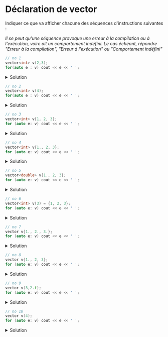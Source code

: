 # Déclaration de vector

Indiquer ce que va afficher chacune des séquences d'instructions suivantes :

_Il se peut qu'une séquence provoque une erreur à la compilation ou à l'exécution, voire ait un comportement indéfini. Le cas échéant, répondre "Erreur à la compilation", "Erreur à l'exécution" ou "Comportement indéfini"_

~~~cpp
// no 1
vector<int> v(2,3);
for(auto e : v) cout << e << ' '; 
~~~
<details>
<summary>Solution</summary>

~~~
3 3 
~~~
</details>


~~~cpp
// no 2
vector<int> v(4);
for(auto e : v) cout << e << ' '; 
~~~
<details>
<summary>Solution</summary>

~~~
0 0 0 0 
~~~
</details>

~~~cpp
// no 3
vector<int> v{1, 2, 3};
for (auto e: v) cout << e << ' ';
~~~
<details>
<summary>Solution</summary>

~~~
1 2 3 
~~~
</details>

~~~cpp
// no 4
vector<int> v{1., 2, 3};
for (auto e: v) cout << e << ' ';
~~~
<details>
<summary>Solution</summary>
Erreur à la compilation. 

~~~
error: type 'double' cannot be narrowed to 'int' in initializer list [-Wc++11-narrowing]
vector<int> v{1., 2, 3};
              ^~
~~~
</details>

~~~cpp
// no 5
vector<double> v{1., 2, 3};
for (auto e: v) cout << e << ' ';
~~~
<details>
<summary>Solution</summary>

~~~
1 2 3
~~~
</details>

~~~cpp
// no 6
vector<int> v(3) = {1, 2, 3};
for (auto e: v) cout << e << ' ';
~~~
<details>
<summary>Solution</summary>
Erreur à la compilation. 

~~~
error: expected ';' at end of declaration
vector<int> v(3) = {1, 2, 3};
                ^
~~~
</details>


~~~cpp
// no 7
vector v{1., 2., 3.};
for (auto e: v) cout << e << ' ';
~~~
<details>
<summary>Solution</summary> 

~~~
1 2 3
~~~

v est de type `vector<double>`
</details>


~~~cpp
// no 8
vector v{1., 2, 3};
for (auto e: v) cout << e << ' ';
~~~
<details>
<summary>Solution</summary> 
Erreur à la compilation

~~~
error: no viable constructor or deduction guide for deduction of template arguments of 'vector'
vector v{1., 2, 3};
       ^
~~~
</details>


~~~cpp
// no 9
vector v(3,2.f);
for (auto e: v) cout << e << ' ';
~~~
<details>
<summary>Solution</summary> 

~~~
2 2 2
~~~

v est de type `vector<float>`
</details>


~~~cpp
// no 10
vector v(4);
for (auto e: v) cout << e << ' ';
~~~
<details>
<summary>Solution</summary> 
Erreur à la compilation

~~~
error: no viable constructor or deduction guide for deduction of template arguments of 'vector'
vector v(4);
       ^
~~~
</details>
